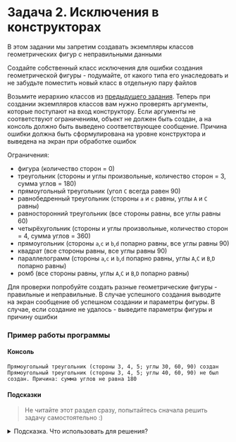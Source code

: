 # Задача 2. Исключения в конструкторах
В этом задании мы запретим создавать экземпляры классов геометрических фигур с неправильными данными

Создайте собственный класс исключения для ошибки создания геометрической фигуры - подумайте, от какого типа его унаследовать и не забудьте поместить новый класс в отдельную пару файлов

Возьмите иерархию классов из [предыдущего задания](../../06/03). Теперь при создании экземпляров классов вам нужно проверять аргументы, которые поступают на вход конструктору. Если аргументы не соответствуют ограничениям, объект не должен быть создан, а на консоль должно быть выведено соответствующее сообщение. Причина ошибки должна быть сформулирована на уровне конструктора и выведена на экран при обработке ошибок

Ограничения:
 - фигура (количество сторон = 0) 
 - треугольник (стороны и углы произвольные, количество сторон = 3, сумма углов = 180) 
 - прямоугольный треугольник (угол `C` всегда равен 90)
 - равнобедренный треугольник (стороны `a` и `c` равны, углы `A` и `C` равны)
 - равносторонний треугольник (все стороны равны, все углы равны 60)
 - четырёхугольник (стороны и углы произвольные, количество сторон = 4, сумма углов = 360)
 - прямоугольник (стороны `a`,`c` и `b`,`d` попарно равны, все углы равны 90)
 - квадрат (все стороны равны, все углы равны 90)
 - параллелограмм (стороны `a`,`c` и `b`,`d` попарно равны, углы `A`,`C` и `B`,`D` попарно равны)
 - ромб (все стороны равны, углы `A`,`C` и `B`,`D` попарно равны)

Для проверки попробуйте создать разные геометрические фигуры - правильные и неправильные. В случае успешного создания выводите на экран сообщение об успешном создании и параметры фигуры. В случае, если создание не удалось - выведите параметры фигуры и причину ошибки

### Пример работы программы
#### Консоль
```
Прямоугольный треугольник (стороны 3, 4, 5; углы 30, 60, 90) создан
Прямоугольный треугольник (стороны 3, 4, 5; углы 40, 60, 90) не был создан. Причина: сумма углов не равна 180
```

#### Подсказки

> Не читайте этот раздел сразу, попытайтесь сначала решить задачу самостоятельно :)

<details>

<summary>Подсказка. Что использовать для решения?</summary>

Класс исключения будет разумно унаследовать от `domain_error`

Для предотвращения создания объекта выбрасывайте исключение, если параметры не соответствуют ограничениям

Не забудьте при создании исключения указать причину ошибки. Для этого вам надо создать в вашем классе исключения конструктор, принимающий строку и передающий её конструктору родителя

Для создания исключения используйте ключевое слово `throw`

Для ожидания исключения используйте ключевое слово `try`

Для обработки исключения используйте ключевое слово `catch`

</details>
